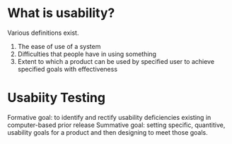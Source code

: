 # What is usability?

Various definitions exist.
1. The ease of use of a system
2. Difficulties that people have in using something
3. Extent to which a product can be used by specified user to achieve specified goals with effectiveness

# Usabiity Testing

Formative goal: to identify and rectify usability deficiencies existing in computer-based prior release
Summative goal: setting specific, quantitive, usability goals for a product and then designing to meet those goals.
